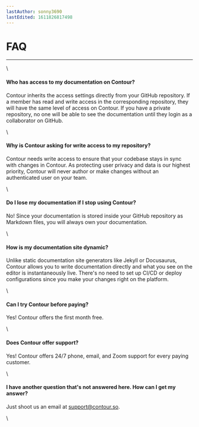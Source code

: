 ```yaml
---
lastAuthor: sonny3690
lastEdited: 1611826817498
---
```

# FAQ


---

\
#### Who has access to my documentation on Contour?

Contour inherits the access settings directly from your GitHub repository. If a member has read and write access in the corresponding repository, they will have the same level of access on Contour. If you have a private repository, no one will be able to see the documentation until they login as a collaborator on GitHub.

\
#### Why is Contour asking for write access to my repository?

Contour needs write access to ensure that your codebase stays in sync with changes in Contour. As protecting user privacy and data is our highest priority, Contour will never author or make changes without an authenticated user on your team.

\
#### Do I lose my documentation if I stop using Contour?

No! Since your documentation is stored inside your GitHub repository as Markdown files, you will always own your documentation.

\
#### How is my documentation site dynamic?

Unlike static documentation site generators like Jekyll or Docusaurus, Contour allows you to write documentation directly and what you see on the editor is instantaneously live. There's no need to set up CI/CD or deploy configurations since you make your changes right on the platform.

\
#### Can I try Contour before paying?

Yes! Contour offers the first month free.

\
#### Does Contour offer support?

Yes! Contour offers 24/7 phone, email, and Zoom support for every paying customer.

\
#### I have another question that's not answered here. How can I get my answer?

Just shoot us an email at [support@contour.so](mailto:support@contour.so).

\
